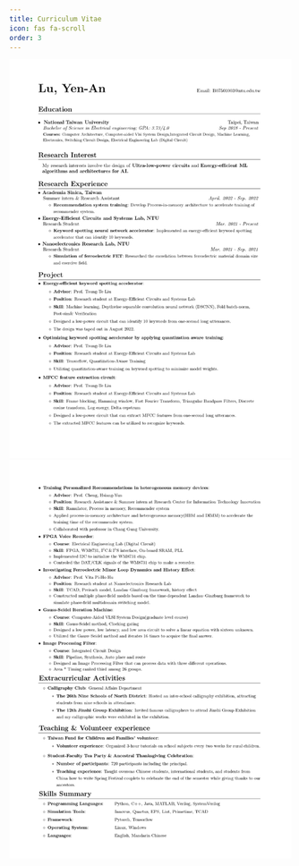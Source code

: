 ```yaml
---
title: Curriculum Vitae
icon: fas fa-scroll
order: 3
---
```

![About me picture](pic/Resume_2022_09_20_page-0001.jpg)
![About me picture](pic/Resume_2022_09_20_page-0002.jpg)
<!-- <meta HTTP-EQUIV="REFRESH" content="0; url=/pic/Resume_2022_09_20.pdf"> -->